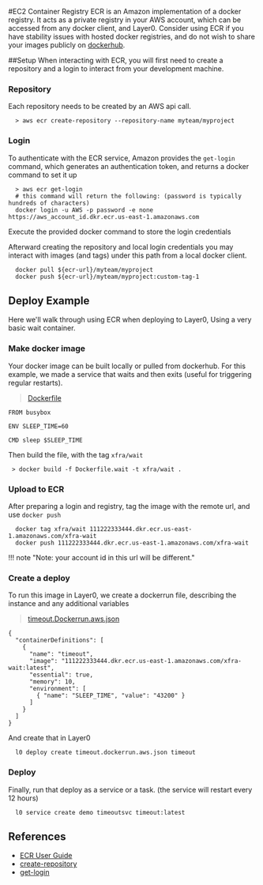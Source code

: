 #EC2 Container Registry
ECR is an Amazon implementation of a docker registry.  It acts as a private registry in your AWS account, which can be accessed from any docker client, and Layer0.  Consider using ECR if you have stability issues with hosted docker registries, and do not wish to share your images publicly on [dockerhub](https://hub.docker.com/).

##Setup
When interacting with ECR, you will first need to create a repository and a login to interact from your development machine.

### Repository
Each repository needs to be created by an AWS api call.

```
  > aws ecr create-repository --repository-name myteam/myproject
```

### Login
To authenticate with the ECR service, Amazon provides the `get-login` command, which generates an authentication token, and returns a docker command to set it up

```
  > aws ecr get-login
  # this command will return the following: (password is typically hundreds of characters)
  docker login -u AWS -p password -e none https://aws_account_id.dkr.ecr.us-east-1.amazonaws.com
```
Execute the provided docker command to store the login credentials

Afterward creating the repository and local login credentials you may interact with images (and tags) under this path from a local docker client.

```
  docker pull ${ecr-url}/myteam/myproject
  docker push ${ecr-url}/myteam/myproject:custom-tag-1
```

## Deploy Example
Here we'll walk through using ECR when deploying to Layer0,  Using a very basic wait container.

### Make docker image

Your docker image can be built locally or pulled from dockerhub.  For this example, we made a service that waits and then exits (useful for triggering regular restarts).

> [Dockerfile](https://gitlab.imshealth.com/xfra/production/blob/master/dockerfiles/Dockerfile.wait)
```
FROM busybox

ENV SLEEP_TIME=60

CMD sleep $SLEEP_TIME
```

Then build the file, with the tag `xfra/wait`
```
 > docker build -f Dockerfile.wait -t xfra/wait .
```

### Upload to ECR

After preparing a login and registry, tag the image with the remote url, and use `docker push`

```
  docker tag xfra/wait 111222333444.dkr.ecr.us-east-1.amazonaws.com/xfra-wait
  docker push 111222333444.dkr.ecr.us-east-1.amazonaws.com/xfra-wait
```
!!! note "Note: your account id in this url will be different."

###  Create a deploy

To run this image in Layer0, we create a dockerrun file, describing the instance and any additional variables

> [timeout.Dockerrun.aws.json](https://gitlab.imshealth.com/xfra/production/blob/master/dockerruns/registry.Dockerrun.aws.json)
```
{
  "containerDefinitions": [
    {
      "name": "timeout",
      "image": "111222333444.dkr.ecr.us-east-1.amazonaws.com/xfra-wait:latest",
      "essential": true,
      "memory": 10,
      "environment": [
        { "name": "SLEEP_TIME", "value": "43200" }
      ]
    }
  ]
}
```

And create that in Layer0
```
  l0 deploy create timeout.dockerrun.aws.json timeout
```

### Deploy
Finally, run that deploy as a service or a task. (the service will restart every 12 hours)

```
  l0 service create demo timeoutsvc timeout:latest
```

## References
* [ECR User Guide](http://docs.aws.amazon.com/AmazonECR/latest/userguide/ECR_AWSCLI.html)
* [create-repository](http://docs.aws.amazon.com/cli/latest/reference/ecr/create-repository.html)
* [get-login](http://docs.aws.amazon.com/cli/latest/reference/ecr/get-login.html)
